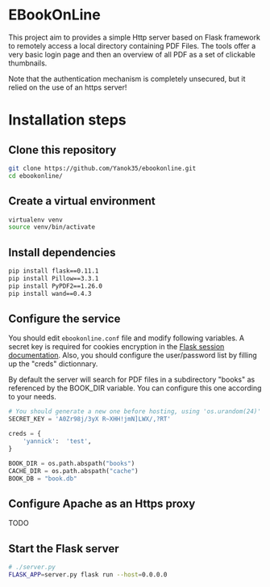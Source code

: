 # EBookOnLine

This project aim to provides a simple Http server based on Flask framework to
remotely access a local directory containing PDF Files. The tools offer a very
basic login page and then an overview of all PDF as a set of clickable
thumbnails.

Note that the authentication mechanism is completely unsecured, but it relied on
the use of an https server!

# Installation steps

## Clone this repository
```bash
git clone https://github.com/Yanok35/ebookonline.git
cd ebookonline/
```

## Create a virtual environment
```bash
virtualenv venv
source venv/bin/activate
```

## Install dependencies
```bash
pip install flask==0.11.1
pip install Pillow==3.3.1
pip install PyPDF2==1.26.0
pip install wand==0.4.3
```

## Configure the service

You should edit ```ebookonline.conf``` file and modify following variables. A
secret key is required for cookies encryption in the
[Flask session documentation](http://flask.pocoo.org/docs/0.11/quickstart/#sessions).
Also, you should configure the user/password list by filling up the "creds"
dictionnary.

By default the server will search for PDF files in a subdirectory "books" as
referenced by the BOOK_DIR variable. You can configure this one according to
your needs.

```python
# You should generate a new one before hosting, using 'os.urandom(24)'
SECRET_KEY = 'A0Zr98j/3yX R~XHH!jmN]LWX/,?RT'

creds = {
    'yannick':  'test',
}

BOOK_DIR = os.path.abspath("books")
CACHE_DIR = os.path.abspath("cache")
BOOK_DB = "book.db"
```

## Configure Apache as an Https proxy

TODO

## Start the Flask server
```bash
# ./server.py
FLASK_APP=server.py flask run --host=0.0.0.0
```

